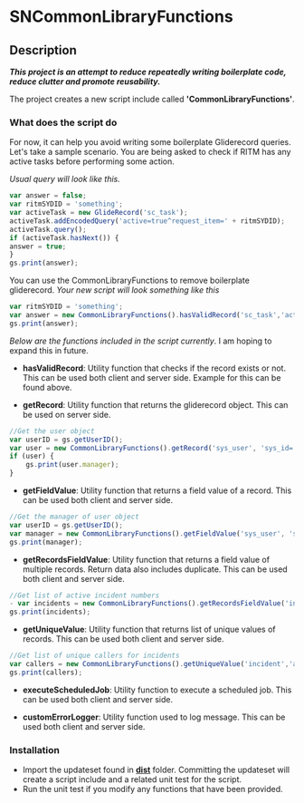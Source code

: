 # SNCommonLibraryFunctions

## Description

**_This project is an attempt to reduce repeatedly writing boilerplate code, reduce clutter and promote reusability._**

The project creates a new script include called **'CommonLibraryFunctions'**.

### What does the script do

For now, it can help you avoid writing some boilerplate Gliderecord queries. Let's take a sample scenario. You are being asked to check if RITM has any active tasks before performing some action.

_Usual query will look like this._

```javascript
var answer = false;
var ritmSYDID = 'something';
var activeTask = new GlideRecord('sc_task');
activeTask.addEncodedQuery('active=true^request_item=' + ritmSYDID);
activeTask.query();
if (activeTask.hasNext()) {
answer = true;
}
gs.print(answer);
```

You can use the CommonLibraryFunctions to remove boilerplate gliderecord. _Your new script will look something like this_

```javascript
var ritmSYDID = 'something';
var answer = new CommonLibraryFunctions().hasValidRecord('sc_task','active=true^request_item=' + ritmSYDID);
gs.print(answer);
```

_Below are the functions included in the script currently_. I am hoping to expand this in future.

- **hasValidRecord**: Utility function that checks if the record exists or not. This can be used both client and server side. Example for this can be found above.

- **getRecord**: Utility function that returns the gliderecord object. This can be used on server side.

```javascript
//Get the user object
var userID = gs.getUserID();
var user = new CommonLibraryFunctions().getRecord('sys_user', 'sys_id=' + userID);
if (user) {
    gs.print(user.manager);
}
```

- **getFieldValue**: Utility function that returns a field value of a record. This can be used both client and server side.

```javascript
//Get the manager of user object
var userID = gs.getUserID();
var manager = new CommonLibraryFunctions().getFieldValue('sys_user', 'sys_id=' + userID, 'manager');
gs.print(manager);
```

- **getRecordsFieldValue**: Utility function that returns a field value of multiple records. Return data also includes duplicate. This can be used both client and server side.

```javascript
//Get list of active incident numbers
- var incidents = new CommonLibraryFunctions().getRecordsFieldValue('incident','active=true','number');
gs.print(incidents);
```

- **getUniqueValue**: Utility function that returns list of unique values of records. This can be used both client and server side.

```javascript
//Get list of unique callers for incidents
var callers = new CommonLibraryFunctions().getUniqueValue('incident','active=true','caller_id');
gs.print(callers);
```

- **executeScheduledJob**: Utility function to execute a scheduled job. This can be used both client and server side.

- **customErrorLogger**: Utility function used to log message. This can be used both client and server side.

### Installation

- Import the updateset found in [**dist**](/dist) folder. Committing the updateset will create a script include and a related unit test for the script.
- Run the unit test if you modify any functions that have been provided.
